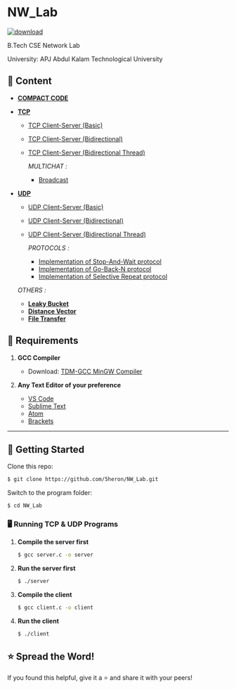 # NW_Lab

[![download](https://img.shields.io/badge/Direct_Download-zip-blue.svg?logo=appveyor&longCache=true&style=for-the-badge)](https://github.com/5heron/NW_Lab/archive/refs/heads/main.zip)

B.Tech CSE Network Lab  

University: APJ Abdul Kalam Technological University  

## 📌 Content

- **[COMPACT CODE](Compact%20Code)**

- **[TCP](TCP)**
  - [TCP Client-Server (Basic)](TCP/Basic)
  - [TCP Client-Server (Bidirectional)](TCP/Bidirectional)
  - [TCP Client-Server (Bidirectional Thread)](TCP/Bidirectional%20Threads)

    *MULTICHAT :*
    - [Broadcast](TCP/Multi%20Chat%20TCP/Broadcast)
  

- **[UDP](UDP)**
  - [UDP Client-Server (Basic)](UDP/Basic)
  - [UDP Client-Server (Bidirectional)](UDP/Bidirectional)
  - [UDP Client-Server (Bidirectional Thread)](UDP/Bidirectional%20Threads)

    *PROTOCOLS :*
    - [Implementation of Stop-And-Wait protocol](UDP/Stop%20and%20Wait)
    - [Implementation of Go-Back-N protocol](UDP/Go%20back%20N%20ARQ)
    - [Implementation of Selective Repeat protocol](UDP/Selective%20Repeat)

  *OTHERS :*
  - **[Leaky Bucket](Leaky%20Bucket)**
  - **[Distance Vector](Distance%20Vector)**
  - **[File Transfer](File%20Transfer)**


## 🔧 Requirements

1. **GCC Compiler**  
   - Download: [TDM-GCC MinGW Compiler](https://sourceforge.net/projects/tdm-gcc/)  

2. **Any Text Editor of your preference**  
   - [VS Code](https://code.visualstudio.com/)  
   - [Sublime Text](https://www.sublimetext.com/)  
   - [Atom](https://atom.io/)  
   - [Brackets](http://brackets.io/)  

---

## 🚀 Getting Started  

Clone this repo:
```sh
$ git clone https://github.com/5heron/NW_Lab.git
```

Switch to the program folder:
```sh
$ cd NW_Lab
```

### **🖥️ Running TCP & UDP Programs**
1. **Compile the server first**  
   ```sh
   $ gcc server.c -o server
   ```
2. **Run the server first**  
   ```sh
   $ ./server
   ```
3. **Compile the client**  
   ```sh
   $ gcc client.c -o client
   ```
4. **Run the client**  
   ```sh
   $ ./client
   ```

## ⭐ Spread the Word!  
If you found this helpful, give it a ⭐ and share it with your peers!
